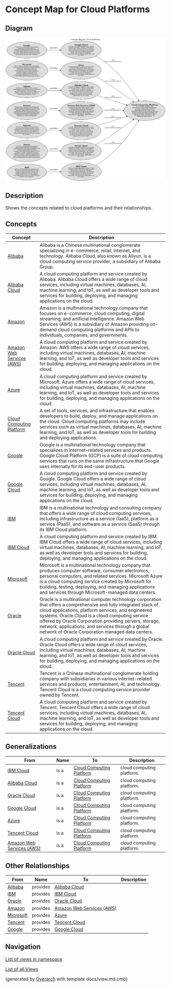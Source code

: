 # Concept Map for Cloud Platforms

## Diagram
![Concept Map for Cloud Platforms](../../../software-development/cloud/platform/concept-view.png)

## Description
Shows the concepts related to cloud platforms and their relationships.

## Concepts
| Concept | Description |
|---|---|
| [Alibaba](../../../software-development/cloud/provider/alibaba.md)| Alibaba is a Chinese multinational conglomerate specializing in e-commerce, retail, internet, and technology. Alibaba Cloud, also known as Aliyun, is a cloud computing service provider, a subsidiary of Alibaba Group. |
| [Alibaba Cloud](../../../software-development/cloud/platform/alibaba-cloud.md)| A cloud computing platform and service created by Alibaba. Alibaba Cloud offers a wide range of cloud services, including virtual machines, databases, AI, machine learning, and IoT, as well as developer tools and services for building, deploying, and managing applications on the cloud. |
| [Amazon](../../../software-development/cloud/provider/amazon.md)| Amazon is a multinational technology company that focuses on e-commerce, cloud computing, digital streaming, and artificial intelligence. Amazon Web Services (AWS) is a subsidiary of Amazon providing on-demand cloud computing platforms and APIs to individuals, companies, and governments. |
| [Amazon Web Services (AWS)](../../../software-development/cloud/platform/aws.md)| A cloud computing platform and service created by Amazon. AWS offers a wide range of cloud services, including virtual machines, databases, AI, machine learning, and IoT, as well as developer tools and services for building, deploying, and managing applications on the cloud. |
| [Azure](../../../software-development/cloud/platform/azure.md)| A cloud computing platform and service created by Microsoft. Azure offers a wide range of cloud services, including virtual machines, databases, AI, machine learning, and IoT, as well as developer tools and services for building, deploying, and managing applications on the cloud. |
| [Cloud Computing Platform](../../../software-development/cloud/cloud-computing-platform.md)| A  set of tools, services, and infrastructure that enables developers to build, deploy, and manage applications on the cloud. Cloud computing platforms may include services such as virtual machines, databases, AI, machine learning, and IoT, as well as developer tools for building and deploying applications. |
| [Google](../../../software-development/cloud/provider/google.md)| Google is a multinational technology company that specializes in Internet-related services and products. Google Cloud Platform (GCP) is a suite of cloud computing services that runs on the same infrastructure that Google uses internally for its end-user products. |
| [Google Cloud](../../../software-development/cloud/platform/google-cloud.md)| A cloud computing platform and service created by Google. Google Cloud offers a wide range of cloud services, including virtual machines, databases, AI, machine learning, and IoT, as well as developer tools and services for building, deploying, and managing applications on the cloud. |
| [IBM](../../../software-development/cloud/provider/ibm.md)| IBM is a multinational technology and consulting company that offers a wide range of cloud computing services, including infrastructure as a service (IaaS), platform as a service (PaaS), and software as a service (SaaS) through its IBM Cloud platform. |
| [IBM Cloud](../../../software-development/cloud/platform/ibm-cloud.md)| A cloud computing platform and service created by IBM. IBM Cloud offers a wide range of cloud services, including virtual machines, databases, AI, machine learning, and IoT, as well as developer tools and services for building, deploying, and managing applications on the cloud. |
| [Microsoft](../../../software-development/cloud/provider/microsoft.md)| Microsoft is a multinational technology company that produces computer software, consumer electronics, personal computers, and related services. Microsoft Azure is a cloud computing service created by Microsoft for building, testing, deploying, and managing applications and services through Microsoft-managed data centers. |
| [Oracle](../../../software-development/cloud/provider/oracle.md)| Oracle is a multinational computer technology corporation that offers a comprehensive and fully integrated stack of cloud applications, platform services, and engineered systems. Oracle Cloud is a cloud computing service offered by Oracle Corporation providing servers, storage, network, applications, and services through a global network of Oracle Corporation managed data centers. |
| [Oracle Cloud](../../../software-development/cloud/platform/oracle-cloud.md)| A cloud computing platform and service created by Oracle. Oracle Cloud offers a wide range of cloud services, including virtual machines, databases, AI, machine learning, and IoT, as well as developer tools and services for building, deploying, and managing applications on the cloud. |
| [Tencent](../../../software-development/cloud/provider/tencent.md)| Tencent is a Chinese multinational conglomerate holding company with subsidiaries in various internet-related services and products, entertainment, AI, and technology. Tencent Cloud is a cloud computing service provider owned by Tencent. |
| [Tencent Cloud](../../../software-development/cloud/platform/tencent-cloud.md)| A cloud computing platform and service created by Tencent. Tencent Cloud offers a wide range of cloud services, including virtual machines, databases, AI, machine learning, and IoT, as well as developer tools and services for building, deploying, and managing applications on the cloud. |

## Generalizations
| From | Name | To | Description |
|---|---|---|---|
| [IBM Cloud](../../../software-development/cloud/platform/ibm-cloud.md) | is a | [Cloud Computing Platform](../../../software-development/cloud/cloud-computing-platform.md) | cloud computing platform. |
| [Alibaba Cloud](../../../software-development/cloud/platform/alibaba-cloud.md) | is a | [Cloud Computing Platform](../../../software-development/cloud/cloud-computing-platform.md) | cloud computing platform. |
| [Oracle Cloud](../../../software-development/cloud/platform/oracle-cloud.md) | is a | [Cloud Computing Platform](../../../software-development/cloud/cloud-computing-platform.md) | cloud computing platform. |
| [Google Cloud](../../../software-development/cloud/platform/google-cloud.md) | is a | [Cloud Computing Platform](../../../software-development/cloud/cloud-computing-platform.md) | cloud computing platform. |
| [Azure](../../../software-development/cloud/platform/azure.md) | is a | [Cloud Computing Platform](../../../software-development/cloud/cloud-computing-platform.md) | cloud computing platform. |
| [Tencent Cloud](../../../software-development/cloud/platform/tencent-cloud.md) | is a | [Cloud Computing Platform](../../../software-development/cloud/cloud-computing-platform.md) | cloud computing platform. |
| [Amazon Web Services (AWS)](../../../software-development/cloud/platform/aws.md) | is a | [Cloud Computing Platform](../../../software-development/cloud/cloud-computing-platform.md) | cloud computing platform. |

## Other Relationships
| From | Name | To | Description |
|---|---|---|---|
| [Alibaba](../../../software-development/cloud/provider/alibaba.md) | provides | [Alibaba Cloud](../../../software-development/cloud/platform/alibaba-cloud.md) |  |
| [IBM](../../../software-development/cloud/provider/ibm.md) | provides | [IBM Cloud](../../../software-development/cloud/platform/ibm-cloud.md) |  |
| [Oracle](../../../software-development/cloud/provider/oracle.md) | provides | [Oracle Cloud](../../../software-development/cloud/platform/oracle-cloud.md) |  |
| [Amazon](../../../software-development/cloud/provider/amazon.md) | provides | [Amazon Web Services (AWS)](../../../software-development/cloud/platform/aws.md) |  |
| [Microsoft](../../../software-development/cloud/provider/microsoft.md) | provides | [Azure](../../../software-development/cloud/platform/azure.md) |  |
| [Tencent](../../../software-development/cloud/provider/tencent.md) | provides | [Tencent Cloud](../../../software-development/cloud/platform/tencent-cloud.md) |  |
| [Google](../../../software-development/cloud/provider/google.md) | provides | [Google Cloud](../../../software-development/cloud/platform/google-cloud.md) |  |

## Navigation
[List of views in namespace](./views-in-namespace.md)

[List of all Views](../../../views.md)


(generated by [Overarch](https://github.com/soulspace-org/overarch) with template docs/view.md.cmb)


